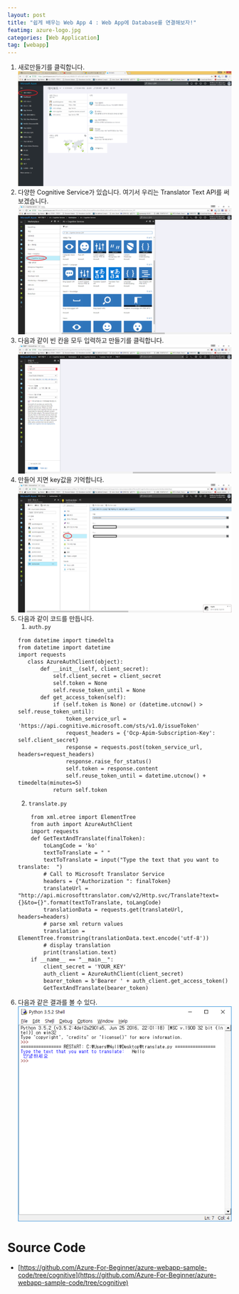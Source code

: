 ```yaml
---
layout: post
title: "쉽게 배우는 Web App 4 : Web App에 Database를 연결해보자!"
featimg: azure-logo.jpg
categories: [Web Application]
tag: [webapp]
---
```


1. 새로만들기를 클릭합니다.
![그림](/img/webapp/cognitive/login_success.png)
2. 다양한 Cognitive Service가 있습니다. 여기서 우리는 Translator Text API를 써보겠습니다.
![그림](/img/webapp/cognitive/kind.PNG)
3. 다음과 같이 빈 칸을 모두 입력하고 만들기를 클릭합니다.
![그림](/img/webapp/cognitive/create.png)
4. 만들어 지면 key값을 기억합니다.
![그림](/img/webapp/cognitive/key.png)
5. 다음과 같이 코드를 만듭니다.
	1. `auth.py`
	```
    from datetime import timedelta
	from datetime import datetime
	import requests
       class AzureAuthClient(object):
           def __init__(self, client_secret):
               self.client_secret = client_secret
               self.token = None
               self.reuse_token_until = None
           def get_access_token(self):
               if (self.token is None) or (datetime.utcnow() > self.reuse_token_until):
                   token_service_url = 'https://api.cognitive.microsoft.com/sts/v1.0/issueToken'
                   request_headers = {'Ocp-Apim-Subscription-Key': self.client_secret}
                   response = requests.post(token_service_url, headers=request_headers)
                   response.raise_for_status()
                   self.token = response.content
                   self.reuse_token_until = datetime.utcnow() + timedelta(minutes=5)
               return self.token
    ```
    2. `translate.py`
    ```
    	from xml.etree import ElementTree
        from auth import AzureAuthClient
        import requests
        def GetTextAndTranslate(finalToken):
            toLangCode = 'ko'
            textToTranslate = " "
            textToTranslate = input("Type the text that you want to translate:  ")
            # Call to Microsoft Translator Service
            headers = {"Authorization ": finalToken}
            translateUrl = "http://api.microsofttranslator.com/v2/Http.svc/Translate?text={}&to={}".format(textToTranslate, toLangCode)
            translationData = requests.get(translateUrl, headers=headers)
            # parse xml return values
            translation = ElementTree.fromstring(translationData.text.encode('utf-8'))
            # display translation
            print(translation.text)
        if __name__ == "__main__":
            client_secret = 'YOUR_KEY'
            auth_client = AzureAuthClient(client_secret)
            bearer_token = b'Bearer ' + auth_client.get_access_token()
            GetTextAndTranslate(bearer_token)
    ```
6. 다음과 같은 결과를 볼 수 있다.
![그림](/img/webapp/cognitive/result.png)

# Source Code
* [https://github.com/Azure-For-Beginner/azure-webapp-sample-code/tree/cognitive](https://github.com/Azure-For-Beginner/azure-webapp-sample-code/tree/cognitive)